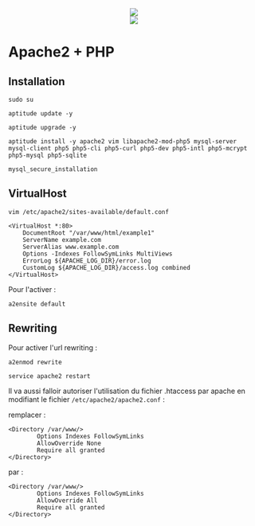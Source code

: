 <div align="center">
    <img src="https://upload.wikimedia.org/wikipedia/commons/thumb/4/45/Apache_HTTP_server_logo_%282016%29.png/150px-Apache_HTTP_server_logo_%282016%29.png" >
    <br>
    <img src="https://upload.wikimedia.org/wikipedia/commons/thumb/2/27/PHP-logo.svg/131px-PHP-logo.svg.png" >
</div>

# Apache2 + PHP

## Installation
```
sudo su 

aptitude update -y

aptitude upgrade -y

aptitude install -y apache2 vim libapache2-mod-php5 mysql-server mysql-client php5 php5-cli php5-curl php5-dev php5-intl php5-mcrypt php5-mysql php5-sqlite

mysql_secure_installation
```

## VirtualHost

```
vim /etc/apache2/sites-available/default.conf
```

```
<VirtualHost *:80>
    DocumentRoot "/var/www/html/example1"
    ServerName example.com
    ServerAlias www.example.com
    Options -Indexes FollowSymLinks MultiViews
    ErrorLog ${APACHE_LOG_DIR}/error.log
    CustomLog ${APACHE_LOG_DIR}/access.log combined
</VirtualHost>
```

Pour l'activer :

```
a2ensite default
```

## Rewriting

Pour activer l'url rewriting :

```
a2enmod rewrite

service apache2 restart
```

Il va aussi falloir autoriser l'utilisation du fichier .htaccess par apache en modifiant le fichier
 `/etc/apache2/apache2.conf` :

remplacer :

```
<Directory /var/www/>
        Options Indexes FollowSymLinks
        AllowOverride None
        Require all granted
</Directory>
```

par :


```
<Directory /var/www/>
        Options Indexes FollowSymLinks
        AllowOverride All
        Require all granted
</Directory>
```